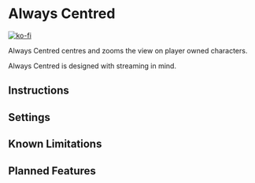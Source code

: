 # Always Centred

[![ko-fi](https://www.ko-fi.com/img/githubbutton_sm.svg)](https://ko-fi.com/sdoehren)

Always Centred centres and zooms the view on player owned characters.

Always Centred is designed with streaming in mind.  

## Instructions

## Settings

## Known Limitations

## Planned Features

